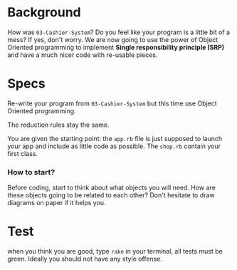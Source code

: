 # Background

How was `03-Cashier-System`? Do you feel like your program is a little bit of a mess? If yes, don't worry. We are now going to use the power of Object Oriented programming to implement **Single responsibility principle (SRP)** and have a much nicer code with re-usable pieces.

# Specs

Re-write your program from `03-Cashier-System` but this time use Object Oriented programming.

The reduction rules stay the same.

You are given the starting point: the `app.rb` file is just supposed to launch your app and include as little code as possible. The `shop.rb` contain your first class.

### How to start?

Before coding, start to think about what objects you will need. How are these objects going to be related to each other? Don't hesitate to draw diagrams on paper if it helps you.

# Test

when you think you are good, type `rake` in your terminal, all tests must be green. Ideally you should not have any style offense.

